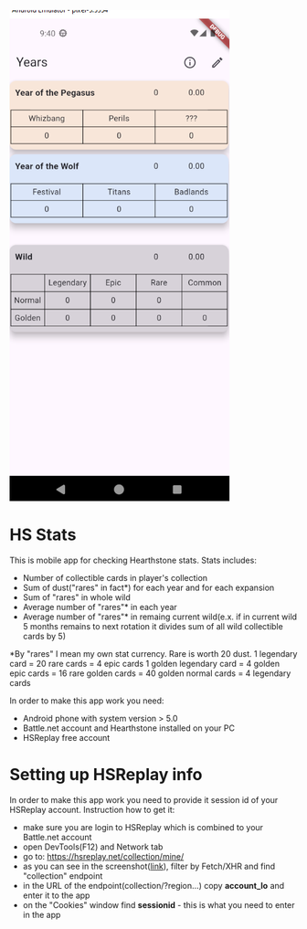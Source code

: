 
![alt text](https://github.com/tirey93/flutter_hs_stats/blob/main/assets/demo.png?raw=true)

# HS Stats

This is mobile app for checking Hearthstone stats.
Stats includes:
- Number of collectible cards in player's collection
- Sum of dust("rares" in fact*) for each year and for each expansion
- Sum of "rares" in whole wild
- Average number of "rares"* in each year
- Average number of "rares"* in remaing current wild(e.x. if in current wild 5 months remains to next rotation it divides sum of all wild collectible cards by 5)

*By "rares" I mean my own stat currency. Rare is worth 20 dust.
1 legendary card = 20 rare cards = 4 epic cards
1 golden legendary card = 4 golden epic cards = 16 rare golden cards = 40 golden normal cards = 4 legendary cards

In order to make this app work you need:
- Android phone with system version > 5.0
- Battle.net account and Hearthstone installed on your PC
- HSReplay free account

# Setting up HSReplay info
In order to make this app work you need to provide it session id of your HSReplay account. 
Instruction how to get it:
- make sure you are login to HSReplay which is combined to your Battle.net account 
- open DevTools(F12) and Network tab
- go to: https://hsreplay.net/collection/mine/
- as you can see in the screenshot([link](https://raw.githubusercontent.com/tirey93/flutter_hs_stats/refs/heads/main/assets/hs_collection.png)), filter by Fetch/XHR and find "collection" endpoint 
- in the URL of the endpoint(collection/?region...) copy **account_lo** and enter it to the app
- on the "Cookies" window find **sessionid** - this is what you need to enter in the app

